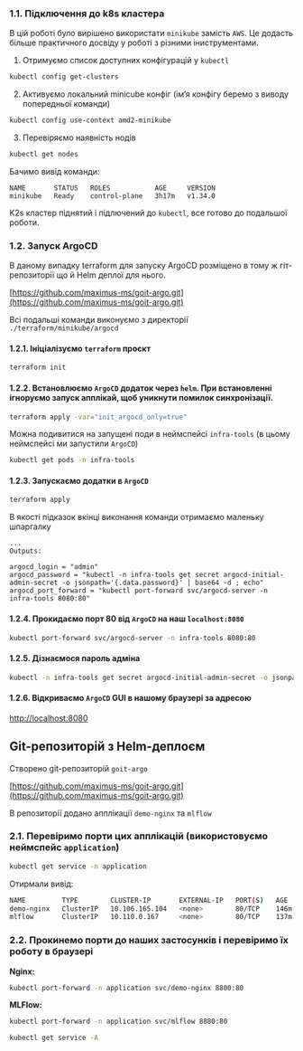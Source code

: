 
### 1.1. Підключення до k8s кластера

В цій роботі було вирішено використати `minikube` замість `AWS`. Це додасть більше практичного досвіду у роботі з різними іниструментами.

1. Отримуємо список доступних конфігурацій у `kubectl`
```bash
kubectl config get-clusters
```
2. Активуємо локальний minicube конфіг (імʼя конфігу беремо з виводу попередньої команди)
```bash
kubectl config use-context amd2-minikube
```
3. Перевіряємо наявність нодів
```bash
kubectl get nodes
```
Бачимо вивід команди:
```
NAME       STATUS   ROLES           AGE     VERSION
minikube   Ready    control-plane   3h17m   v1.34.0
```
K2s кластер піднятий і підлючений до `kubectl`, все готово до подальшої роботи.


### 1.2. Запуск ArgoCD

В даному випадку terraform для запуску ArgoCD розміщено в тому ж гіт-репозиторії що й Helm деплої для нього.

[https://github.com/maximus-ms/goit-argo.git](https://github.com/maximus-ms/goit-argo.git)

Всі подальші команди виконуємо з директорії `./terraform/minikube/argocd`

#### 1.2.1. Ініціалізуємо `terraform` проєкт
```bash
terraform init
```
#### 1.2.2. Встановлюємо `ArgoCD` додаток через `helm`. При встановленні ігноруємо запуск апплікай, щоб уникнути помилок синхронізації.
```bash
terraform apply -var="init_argocd_only=true"
```
Можна подивитися на запущені поди в неймспейсі `infra-tools` (в цьому неймспейсі ми запустили `ArgoCD`)
```bash
kubectl get pods -n infra-tools
```
#### 1.2.3. Запускаємо додатки в `ArgoCD`
```bash
terraform apply
```
В якості підказок вкінці виконання команди отримаємо маленьку шпаргалку
```
...
Outputs:

argocd_login = "admin"
argocd_password = "kubectl -n infra-tools get secret argocd-initial-admin-secret -o jsonpath='{.data.password}' | base64 -d ; echo"
argocd_port_forward = "kubectl port-forward svc/argocd-server -n infra-tools 8080:80"
```
#### 1.2.4. Прокидаємо порт 80 від `ArgoCD` на наш `localhost:8080`
```bash
kubectl port-forward svc/argocd-server -n infra-tools 8080:80
```
#### 1.2.5. Дізнаємося пароль адміна
```bash
kubectl -n infra-tools get secret argocd-initial-admin-secret -o jsonpath="{.data.password}" | base64 -d ; echo
```
#### 1.2.6. Відкриваємо `ArgoCD` GUI в нашому браузері за адресою

[http://localhost:8080](http://localhost:8080)


## Git-репозиторій з Helm-деплоєм

Створено git-репозиторій `goit-argo`

[https://github.com/maximus-ms/goit-argo.git](https://github.com/maximus-ms/goit-argo.git)

В репозиторії додано апплікації `demo-nginx` та `mlflow`


### 2.1. Перевіримо порти цих апплікацій (використовуємо неймспейс `application`)
```bash
kubectl get service -n application
```
Отирмали вивід:
```bash
NAME         TYPE        CLUSTER-IP       EXTERNAL-IP   PORT(S)   AGE
demo-nginx   ClusterIP   10.106.165.104   <none>        80/TCP    146m
mlflow       ClusterIP   10.110.0.167     <none>        80/TCP    137m
```
### 2.2. Прокинемо порти до наших застосунків і перевіримо їх роботу в браузері

**Nginx:**
```bash
kubectl port-forward -n application svc/demo-nginx 8800:80
```

**MLFlow:**
```bash
kubectl port-forward -n application svc/mlflow 8880:80
```
```bash
kubectl get service -A
```
